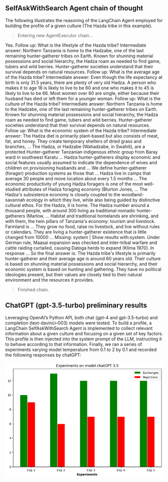 ## SelfAskWithSearch Agent chain of thought
The following illustrates the reasoning of the LangChain Agent employed for building the profile of a given culture (The Hazda tribe in this example).

> Entering new AgentExecutor chain...

 Yes.
Follow up: What is the lifestyle of the Hazda tribe?
Intermediate answer: Northern Tanzania is home to the Hadzabe, one of the last remaining hunter-gatherer tribes on Earth. Known for shunning material possessions and social hierarchy, the Hadza roam as needed to find game, tubers and wild berries. Hunter-gatherer societies understand that their survival depends on natural resources.
Follow up: What is the average age of the Hazda tribe?
Intermediate answer: Even though the life expectancy at birth is only 31.5 years, there are plenty of very old Hadza. A person who makes it to age 18 is likely to live to be 60 and one who makes it to 45 is likely to live to be 66. Most women over 60 are single, either because their husband has died or left them for a younger woman.
Follow up: What is the culture of the Hazda tribe?
Intermediate answer: Northern Tanzania is home to the Hadzabe, one of the last remaining hunter-gatherer tribes on Earth. Known for shunning material possessions and social hierarchy, the Hadza roam as needed to find game, tubers and wild berries. Hunter-gatherer societies understand that their survival depends on natural resources.
Follow up: What is the economic system of the Hazda tribe?
Intermediate answer: The Hadza diet is primarily plant-based but also consists of meat, fat, and honey. They create temporary shelters of dried grass and branches, ... The Hadza, or Hadzabe (Wahadzabe, in Swahili), are a protected Hunter-gatherer Tanzanian indigenous ethnic group from Baray ward in southwest Karatu ... Hadza hunter-gatherers display economic and social features usually assumed to indicate the dependence of wives and children on provisioning husbands and ... We define hunter-gatherer (forager) production systems as those that ... Hadza live in camps that average 30 people and move location about every 1.5 months ... The economic productivity of young Hadza foragers is one of the most well-studied attributes of Hadza foraging economy (Blurton Jones, ... The Hadza's subsistence economy is closely coupled to the woodland-savannah ecology in which they live, while also being guided by distinctive cultural ethos. For the Hadza, it is home. The Hadza number around a thousand people, with around 300 living as traditional nomadic hunter-gatherers (Marlow, ... Habitat and traditional homelands are shrinking, and with them, the twin pillars of Tanzania's economy: tourism and livestock. Farmland is ... They grow no food, raise no livestock, and live without rules or calendars. They are living a hunter-gatherer existence that is little changed from 10000 ... Missing: system | Show results with:system. Under German rule, Maasai expansion was checked and inter-tribal warfare and cattle raiding curtailed, causing Datoga herds to expand (Klima 1970). In response ...
So the final answer is: The Hazda tribe's lifestyle is primarily hunter-gatherer and their average age is around 60 years old. Their culture is based on shunning material possessions and social hierarchy, and their economic system is based on hunting and gathering. They have no political ideologies present, but their values are closely tied to their natural environment and the resources it provides.

> Finished chain.

## ChatGPT (gpt-3.5-turbo) preliminary results
Leveraging OpenAI’s Python API, both chat (gpt-4 and gpt-3.5-turbo) and completion (text-davinci–003) models were tested. To build a profile, a LangChain SelfAskWithSearch Agent is implemented to collect relevant information about a given culture and focusing on a given set of key factors. This profile is then injected into the system prompt of the LLM, instructing it to behave according to that information. Finally, we ran a series of experiments varying model temperature from 0.1 to 2 by 0.1 and recorded the following responses by chatGPT:

![Summary_Results](Summary_Results.png)
